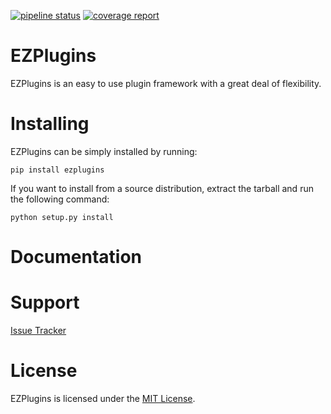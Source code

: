 [![pipeline status](https://gitlab.oscdev.io/software/ezplugins/badges/master/pipeline.svg)](https://gitlab.oscdev.io/software/ezplugins/commits/master)
[![coverage report](https://gitlab.oscdev.io/software/ezplugins/badges/master/coverage.svg)](https://gitlab.oscdev.io/software/ezplugins/commits/master)

# EZPlugins

EZPlugins is an easy to use plugin framework with a great deal of flexibility.


# Installing

EZPlugins can be simply installed by running:

    pip install ezplugins

If you want to install from a source distribution, extract the tarball and run the following command:

    python setup.py install


# Documentation



# Support

[Issue Tracker](https://gitlab.oscdev.io/software/ezplugins)


# License

EZPlugins is licensed under the [MIT License](LICENSE).
